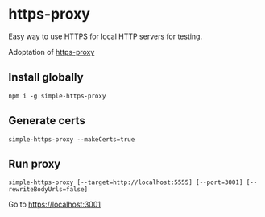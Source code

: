 # https-proxy

Easy way to use HTTPS for local HTTP servers for testing.

Adoptation of [https-proxy](https://github.com/yavorskiy/https-proxy)

## Install globally

```
npm i -g simple-https-proxy
```

## Generate certs

```
simple-https-proxy --makeCerts=true
```

## Run proxy

```
simple-https-proxy [--target=http://localhost:5555] [--port=3001] [--rewriteBodyUrls=false]
```

Go to [https://localhost:3001](https://localhost:3001)

